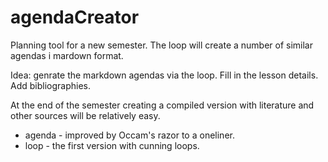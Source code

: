 # agendaCreator 

Planning tool for a new semester. 
The loop will create a number of similar agendas i mardown format.

Idea: genrate the markdown agendas via the loop. Fill in the lesson details.
Add bibliographies.

At the end of the semester creating a compiled version with literature and other sources will be relatively easy.

* agenda - improved by Occam's razor to a oneliner.
* loop - the first version with cunning loops.

